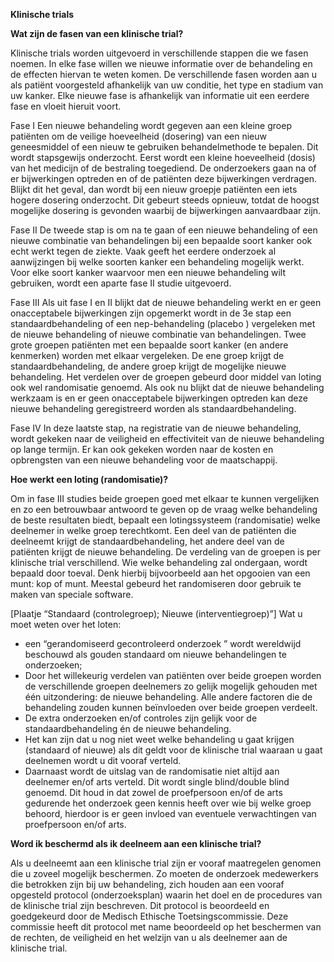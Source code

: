 **Klinische trials**

**Wat zijn de fasen van een klinische trial?**

Klinische trials worden uitgevoerd in verschillende stappen die we fasen noemen. In elke fase willen we nieuwe informatie over de behandeling en de effecten hiervan te weten komen. De verschillende fasen worden aan u als patiënt voorgesteld afhankelijk van uw conditie, het type en stadium van uw kanker. Elke nieuwe fase is afhankelijk van informatie uit een eerdere fase en vloeit hieruit voort.

Fase I
Een nieuwe behandeling wordt gegeven aan een kleine groep patiënten om de veilige hoeveelheid (dosering) van een nieuw geneesmiddel of een nieuw te gebruiken behandelmethode te bepalen. Dit wordt stapsgewijs onderzocht. Eerst wordt een kleine hoeveelheid (dosis) van het medicijn of de bestraling toegediend. De onderzoekers gaan na of er bijwerkingen optreden en of de patiënten deze bijwerkingen verdragen. Blijkt dit het geval, dan wordt bij een nieuw groepje patiënten een iets hogere dosering onderzocht. Dit gebeurt steeds opnieuw, totdat de hoogst mogelijke dosering is gevonden waarbij de bijwerkingen aanvaardbaar zijn.

Fase II
De tweede stap is om na te gaan of een nieuwe behandeling of een nieuwe combinatie van behandelingen bij een bepaalde soort kanker ook echt werkt tegen de ziekte. Vaak geeft het eerdere onderzoek al aanwijzingen bij welke soorten kanker een behandeling mogelijk werkt. Voor elke soort kanker waarvoor men een nieuwe behandeling wilt gebruiken, wordt een aparte fase II studie uitgevoerd.

Fase III
Als uit fase I en II blijkt dat de nieuwe behandeling werkt en er geen onacceptabele bijwerkingen zijn opgemerkt wordt in de 3e stap een standaardbehandeling of een nep-behandeling (placebo ) vergeleken met de nieuwe behandeling of nieuwe combinatie van behandelingen. Twee grote groepen patiënten met een bepaalde soort kanker (en andere kenmerken) worden met elkaar vergeleken. De ene groep krijgt de standaardbehandeling, de andere groep krijgt de mogelijke nieuwe behandeling. Het verdelen over de groepen gebeurd door middel van loting ook wel randomisatie genoemd. Als ook nu blijkt dat de nieuwe behandeling werkzaam is en er geen onacceptabele bijwerkingen optreden kan deze nieuwe behandeling geregistreerd worden als standaardbehandeling.

Fase IV
In deze laatste stap, na registratie van de nieuwe behandeling, wordt gekeken naar de veiligheid en effectiviteit van de nieuwe behandeling op lange termijn. Er kan ook gekeken worden naar de kosten en opbrengsten van een nieuwe behandeling voor de maatschappij.



**Hoe werkt een loting (randomisatie)?**

Om in fase III studies beide groepen goed met elkaar te kunnen vergelijken en zo een betrouwbaar antwoord te geven op de vraag welke behandeling de beste resultaten biedt, bepaalt een lotingssysteem (randomisatie) welke deelnemer in welke groep terechtkomt. 
Een deel van de patiënten die deelneemt krijgt de standaardbehandeling, het andere deel van de patiënten krijgt de nieuwe behandeling. De verdeling van de groepen is per klinische trial verschillend. Wie welke behandeling zal ondergaan, wordt bepaald door toeval. Denk hierbij bijvoorbeeld aan het opgooien van een munt: kop of munt. Meestal gebeurd het randomiseren door gebruik te maken van speciale software.   

[Plaatje “Standaard (controlegroep); Nieuwe (interventiegroep)”]
 Wat u moet weten over het loten:
- een “gerandomiseerd gecontroleerd onderzoek ” wordt wereldwijd beschouwd als gouden standaard om nieuwe behandelingen te onderzoeken;
- Door het willekeurig verdelen van patiënten over beide groepen worden de verschillende groepen deelnemers zo gelijk mogelijk gehouden met één uitzondering: de nieuwe behandeling. Alle andere factoren die de behandeling zouden kunnen beïnvloeden over beide groepen verdeelt. 
- De extra onderzoeken en/of controles zijn gelijk voor de standaardbehandeling én de nieuwe behandeling. 
- Het kan zijn dat u nog niet weet welke behandeling u gaat krijgen (standaard of nieuwe) als dit geldt voor de klinische trial waaraan u gaat deelnemen wordt u dit vooraf verteld.
- Daarnaast wordt de uitslag van de randomisatie niet altijd aan deelnemer en/of arts verteld. Dit wordt single blind/double blind genoemd. Dit houd in dat zowel de proefpersoon en/of de arts gedurende het onderzoek geen kennis heeft over wie bij welke groep behoord, hierdoor is er geen invloed van eventuele verwachtingen van proefpersoon en/of arts.


**Word ik beschermd als ik deelneem aan een klinische trial?**

Als u deelneemt aan een klinische trial zijn er vooraf maatregelen genomen die u zoveel mogelijk beschermen. Zo moeten de onderzoek medewerkers die betrokken zijn bij uw behandeling, zich houden aan een vooraf opgesteld protocol (onderzoeksplan) waarin het doel en de procedures van de klinische trial zijn beschreven. Dit protocol is beoordeeld en goedgekeurd door de Medisch Ethische Toetsingscommissie. Deze commissie heeft dit protocol met name beoordeeld op het beschermen van de rechten, de veiligheid en het welzijn van u als deelnemer aan de klinische trial.


